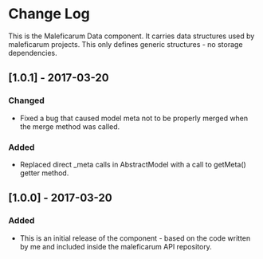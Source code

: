 # Change Log
This is the Maleficarum Data component. It carries data structures used by maleficarum projects. This only defines generic structures - no storage dependencies.

## [1.0.1] - 2017-03-20
### Changed
- Fixed a bug that caused model meta not to be properly merged when the merge method was called.

### Added
- Replaced direct _meta calls in AbstractModel with a call to getMeta() getter method.

## [1.0.0] - 2017-03-20
### Added
- This is an initial release of the component - based on the code written by me and included inside the maleficarum API repository.
